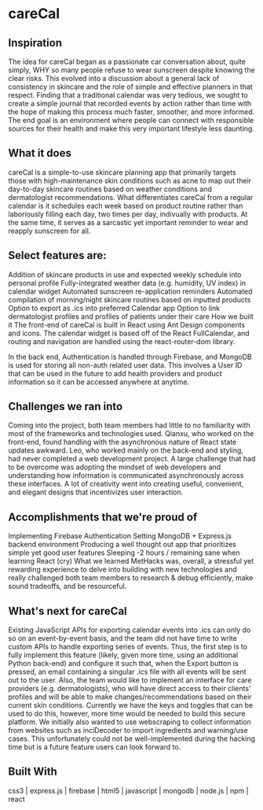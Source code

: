 # careCal
## Inspiration
The idea for careCal began as a passionate car conversation about, quite simply, WHY so many people refuse to wear sunscreen despite knowing the clear risks. This evolved into a discussion about a general lack of consistency in skincare and the role of simple and effective planners in that respect. Finding that a traditional calendar was very tedious, we sought to create a simple journal that recorded events by action rather than time with the hope of making this process much faster, smoother, and more informed. The end goal is an environment where people can connect with responsible sources for their health and make this very important lifestyle less daunting.

## What it does
careCal is a simple-to-use skincare planning app that primarily targets those with high-maintenance skin conditions such as acne to map out their day-to-day skincare routines based on weather conditions and dermatologist recommendations. What differentiates careCal from a regular calendar is it schedules each week based on product routine rather than laboriously filling each day, two times per day, indivually with products. At the same time, it serves as a sarcastic yet important reminder to wear and reapply sunscreen for all.

## Select features are:

Addition of skincare products in use and expected weekly schedule into personal profile
Fully-integrated weather data (e.g. humidity, UV index) in calendar widget
Automated sunscreen re-application reminders
Automated compilation of morning/night skincare routines based on inputted products
Option to export as .ics into preferred Calendar app
Option to link dermatologist profiles and profiles of patients under their care
How we built it
The front-end of careCal is built in React using Ant Design components and icons. The calendar widget is based off of the React FullCalendar, and routing and navigation are handled using the react-router-dom library.

In the back end, Authentication is handled through Firebase, and MongoDB is used for storing all non-auth related user data. This involves a User ID that can be used in the future to add health providers and product information so it can be accessed anywhere at anytime.

## Challenges we ran into
Coming into the project, both team members had little to no familiarity with most of the frameworks and technologies used. Qianxu, who worked on the front-end, found handling with the asynchronous nature of React state updates awkward. Leo, who worked mainly on the back-end and styling, had never completed a web development project. A large challenge that had to be overcome was adopting the mindset of web developers and understanding how information is communicated asynchronously across these interfaces. A lot of creativity went into creating useful, convenient, and elegant designs that incentivizes user interaction.

## Accomplishments that we're proud of
Implementing Firebase Authentication
Setting MongoDB + Express.js backend environment
Producing a well thought out app that prioritizes simple yet good user features
Sleeping -2 hours / remaining sane when learning React (cry)
What we learned
MetHacks was, overall, a stressful yet rewarding experience to delve into building with new technologies and really challenged both team members to research & debug efficiently, make sound tradeoffs, and be resourceful.

## What's next for careCal
Existing JavaScript APIs for exporting calendar events into .ics can only do so on an event-by-event basis, and the team did not have time to write custom APIs to handle exporting series of events. Thus, the first step is to fully implement this feature (likely, given more time, using an additional Python back-end) and configure it such that, when the Export button is pressed, an email containing a singular .ics file with all events will be sent out to the user. Also, the team would like to implement an interface for care providers (e.g. dermatologists), who will have direct access to their clients' profiles and will be able to make changes/recommendations based on their current skin conditions. Currently we have the keys and toggles that can be used to do this, however, more time would be needed to build this secure platform. We initially also wanted to use webscraping to collect information from websites such as inciDecoder to import ingredients and warning/use cases. This unfortunately could not be well-implemented during the hacking time but is a future feature users can look forward to.

## Built With
css3 | express.js | firebase | html5 | javascript | mongodb | node.js | npm | react
